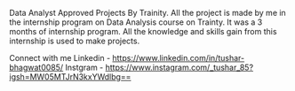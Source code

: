 Data Analyst Approved Projects By Trainity.
All the project is made by me in the internship program on Data Analysis course on Trainty.
It was a 3 months of internship program. All the knowledge and skills gain from this internship is used to make projects.

Connect with me
Linkedin - https://www.linkedin.com/in/tushar-bhagwat0085/
Instgram - https://www.instagram.com/_tushar_85?igsh=MW05MTJrN3kxYWdlbg==
